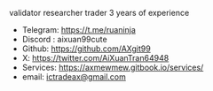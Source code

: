 validator
researcher
trader
3 years of experience

- Telegram: https://t.me/ruaninja           
- Discord : aixuan99cute                                                
- Github: https://github.com/AXgit99
- X: https://twitter.com/AiXuanTran64948 
- Services: https://axmewmew.gitbook.io/services/                         
- email: ictradeax@gmail.com        
